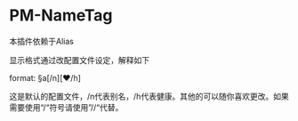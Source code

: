# PM-NameTag

本插件依赖于Alias

显示格式通过改配置文件设定，解释如下

format: §a[/n][♥/h]

这是默认的配置文件，/n代表别名，/h代表健康。其他的可以随你喜欢更改。如果需要使用“/“符号请使用”//“代替。
